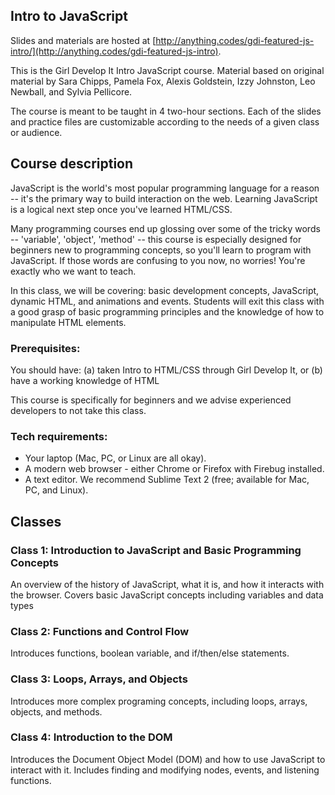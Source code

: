 ## Intro to JavaScript

Slides and materials are hosted at [http://anything.codes/gdi-featured-js-intro/](http://anything.codes/gdi-featured-js-intro).

This is the Girl Develop It Intro JavaScript course. Material based on original material by Sara Chipps, Pamela Fox, Alexis Goldstein, Izzy Johnston, Leo Newball, and Sylvia Pellicore.

The course is meant to be taught in 4 two-hour sections. Each of the slides and practice files are customizable according to the needs of a given class or audience.

## Course description
JavaScript is the world's most popular programming language for a reason -- it's the primary way to build interaction on the web. Learning JavaScript is a logical next step once you've learned HTML/CSS.

Many programming courses end up glossing over some of the tricky words -- 'variable', 'object', 'method' -- this course is especially designed for beginners new to programming concepts, so you'll learn to program with JavaScript. If those words are confusing to you now, no worries! You're exactly who we want to teach.

In this class, we will be covering: basic development concepts, JavaScript, dynamic HTML, and animations and events. Students will exit this class with a good grasp of basic programming principles and the knowledge of how to manipulate HTML elements.

### Prerequisites:
You should have:
(a) taken Intro to HTML/CSS through Girl Develop It, or
(b) have a working knowledge of HTML

This course is specifically for beginners and we advise experienced developers to not take this class.

### Tech requirements:

 - Your laptop (Mac, PC, or Linux are all okay).
 - A modern web browser - either Chrome or Firefox with Firebug installed.
 - A text editor. We recommend Sublime Text 2 (free; available for Mac, PC, and Linux).

## Classes
### Class 1: Introduction to JavaScript and Basic Programming Concepts
An overview of the history of JavaScript, what it is, and how it interacts with the browser. Covers basic JavaScript concepts including variables and data types

### Class 2: Functions and Control Flow
Introduces functions, boolean variable, and if/then/else statements.

### Class 3: Loops, Arrays, and Objects
Introduces more complex programing concepts, including loops, arrays, objects, and methods.

### Class 4: Introduction to the DOM
Introduces the Document Object Model (DOM) and how to use JavaScript to interact with it. Includes finding and modifying nodes, events, and listening functions.
